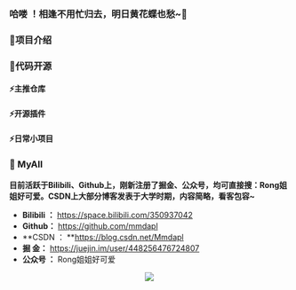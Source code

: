 ### 哈喽 ！相逢不用忙归去，明日黄花蝶也愁~👋

<!--
**mmdapl/mmdapl** is a ✨ _special_ ✨ repository because its `README.md` (this file) appears on your GitHub profile.

Here are some ideas to get you started:

- 🔭 I’m currently working on ...
- 🌱 I’m currently learning ...
- 👯 I’m looking to collaborate on ...
- 🤔 I’m looking for help with ...
- 💬 Ask me about ...
- 📫 How to reach me: ...
- 😄 Pronouns: ...
- ⚡ Fun fact: ...
-->

### 🌱项目介绍

### 🤔代码开源

#### ⚡主推仓库

#### ⚡开源插件

#### ⚡日常小项目

### 💬 MyAll

**目前活跃于Bilibili、Github上，刚新注册了掘金、公众号，均可直接搜：Rong姐姐好可爱。CSDN上大部分博客发表于大学时期，内容简略，看客包容~**

- **Bilibili ：** https://space.bilibili.com/350937042
- **Github：** https://github.com/mmdapl
- **CSDN ： **https://blog.csdn.net/Mmdapl
- **掘    金：** https://juejin.im/user/448256476724807
- **公众号 ：** Rong姐姐好可爱

<div align="center">
  <img src="http://youpai.142vip.cn/article/images/gongzhonghao.png">
</div>